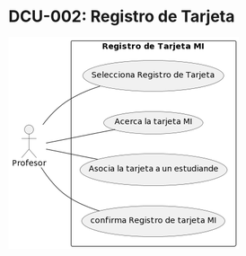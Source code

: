 # DCU-002: Registro de Tarjeta
![Texto Alternativo](https://github.com/TtheCrazyMeats/imagenes/blob/main/c%20registro%20de%20tarjeta.png
)
